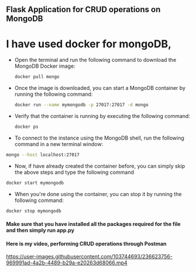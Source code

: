 
<!-- ABOUT THE PROJECT -->
## Flask Application for CRUD operations on MongoDB

# I have used docker for mongoDB, 

* Open the terminal and run the following command to download the MongoDB Docker image:
  ```sh
  docker pull mongo
  ```
* Once the image is downloaded, you can start a MongoDB container by running the following command:
  ```sh
  docker run --name mymongodb -p 27017:27017 -d mongo
  ```
* Verify that the container is running by executing the following command:
  ```sh
  docker ps
  ```
 * To connect to the instance using the MongoDB shell, run the following command in a new terminal window:
  ```sh
  mongo --host localhost:27017
  ```
 * Now, if have already created the container before, you can simply skip the above steps and type the following command
  ```sh
  docker start mymongodb
  ```
 * When you're done using the container, you can stop it by running the following command:
  ```sh
  docker stop mymongodb
  ```
  
<h4>Make sure that you have installed all the packages required for the file and then simply run app.py</h4>
<h4>Here is my video, performing CRUD operations through Postman</h4>

https://user-images.githubusercontent.com/103744693/236623756-969991ad-4a2b-4489-b29a-e20263d68066.mp4



